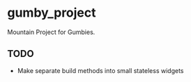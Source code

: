 # gumby_project

Mountain Project for Gumbies.

## TODO
- Make separate build methods into small stateless widgets

